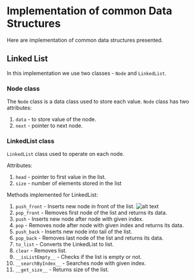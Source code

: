 # Implementation of common Data Structures

Here are implementation of common data structures presented.

## Linked List

In this implementation we use two classes - `Node` and `LinkedList`.

### Node class

The `Node` class is a data class used to store each value. `Node` class has two attributes:

1. `data` - to store value of the node.
2. `next` - pointer to next node.

### LinkedList class

`LinkedList` class used to operate on each node.

Attributes:

1. `head` - pointer to first value in the list.
2. `size` - number of elements stored in the list

Methods implemented for LinkedList:

1. `push_front` - Inserts new node in front of the list.
![alt text](https://github.com/Tpoc311/Algorithms-Data-Structures/Python/images/LinkedList/push_front.png)
2. `pop_front` - Removes first node of the list and returns its data.
3. `push` - Inserts new node after node with given index.
4. `pop` - Removes node after node with given index and returns its data.
5. `push_back` - Inserts new node into tail of the list.
6. `pop_back` - Removes last node of the list and returns its data.
7. `to_list` - Converts the LinkedList to list.
8. `clear` - Removes list.
9. `__isListEmpty__` - Checks if the list is empty or not.
10. `__searchByIndex__` - Searches node with given index.
11. `__get_size__` - Returns size of the list.